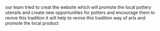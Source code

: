 our team tried to creat the website which will promote the local pottery utensils and create new opportunities for potters and encourage them to revive this tradition
it will help to revive this tradition way of arts and promote the local product
